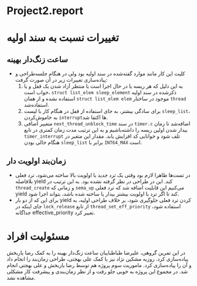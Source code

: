 # Project2.report

# تغییرات نسبت به سند اولیه
## ساعت زنگ‌دار بهینه
- کلیت این کار مانند موارد گفته‌شده در سند اولیه بود ولی در هنگام جلسه‌طراحی و پیاده‌سازی تغییرات زیر در آن صورت گرفت:
    1. به این دلیل که هر ریسه یا در حال اجرا است یا منتظر آزاد شدن یک قفل و یا خواب است، `struct list_elem sleep_element` ذکرشده در سند اولیه استفاده نشده و از همان `struct list_elem elem` موجود در ساختار `thread` استفاده‌شد.
    2. برای سادگی بیشتر، به جای استفاده از قفل در هنگام کار با لیست `sleep_list`، به خاموش‌کردن `interrupt`ها اکتفا شد.
    3. متغییر اضافی `next_thread_unblock_time` در سند `timer.c`  اضافه‌شد تا زمان بیدار شدن اولین ریسه را داشته‌باشیم و به این ترتیب مدت زمان کمتری در تابع `timer_interrupt` تلف شود و خوانایی کد افزایش یابد. مقدار این متغیر در هنگام خالی بودن `sleep_list` برابر با `INT64_MAX` است.
## زمان‌بند اولویت دار
- در تست‌ها ظاهرا لازم بود وقتی یک ترد جدید با اولویت بالا ساخته می‌شود، ترد فعلی بلافاصله yield کند. این در طراحی در نظر گرفته نشده بود. به این ترتیب در `thread_create` و زمانی که `sema_up` می‌کنیم این قابلیت اضافه شد که ترد فعلی yield کند تا اگر ترد با اولویت بیشتر بیدار یا ساخته شده باشد، بتواند اجرا شود.
- برای این که از دو بار yield کردن ترد فعلی جلوگیری شود، بر خلاف طراحی اولیه، به جای اینکه در `lock_release` از تابع `thread_set_eff_priority` استفاده شود، جداگانه effective_priority تغییر کرد.


# مسئولیت افراد

در این تمرین گروهی، علیرضا طباطباییان ساعت زنگ‌دار بهینه را به کمک رضا یاربخش پیاده‌سازی کرد. روزبه مشکین نژاد نیز با کمک علی بهجتی، طراحی زمان‌بند را انجام داد و آن را پیاده‌سازی کرد. ماموریت سوم پروژه هم توسط رضا یاربخش و علی بهجتی انجام شد.
در مجموع این پروژه به خوبی جلو رفت و از نظر زمان‌بندی و پیشرفت کار مشکلی مشاهده نشد.

